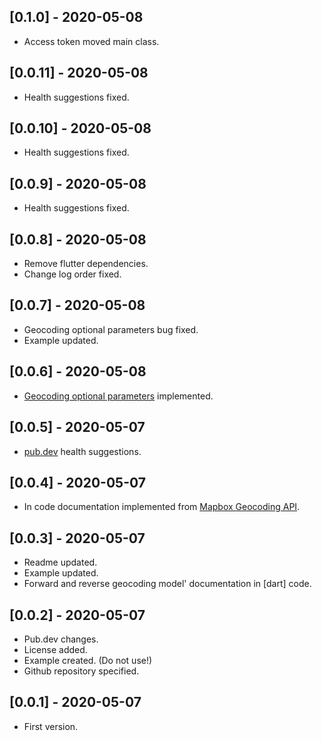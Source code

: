 ## [0.1.0] - 2020-05-08

* Access token moved main class.

## [0.0.11] - 2020-05-08

* Health suggestions fixed.

## [0.0.10] - 2020-05-08

* Health suggestions fixed.

## [0.0.9] - 2020-05-08

* Health suggestions fixed.

## [0.0.8] - 2020-05-08

* Remove flutter dependencies.
* Change log order fixed. 

## [0.0.7] - 2020-05-08

* Geocoding optional parameters bug fixed.
* Example updated.

## [0.0.6] - 2020-05-08

* [Geocoding optional parameters](https://docs.mapbox.com/api/search/#geocoding) implemented.

## [0.0.5] - 2020-05-07

* [pub.dev](https://pub.dev/) health suggestions.

## [0.0.4] - 2020-05-07

* In code documentation implemented from [Mapbox Geocoding API](https://docs.mapbox.com/api/search/#geocoding).

## [0.0.3] - 2020-05-07

* Readme updated.
* Example updated.
* Forward and reverse geocoding model' documentation in [dart] code.

## [0.0.2] - 2020-05-07

* Pub.dev changes.
* License added.
* Example created. (Do not use!)
* Github repository specified.

## [0.0.1] - 2020-05-07

* First version.
